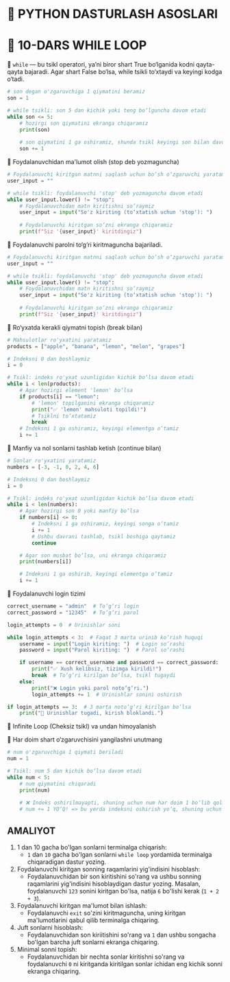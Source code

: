 # 🐍 PYTHON DASTURLASH ASOSLARI

# 🧩 10-DARS WHILE LOOP

📌 `while` — bu tsikl operatori, ya’ni biror shart True bo‘lganida kodni qayta-qayta bajaradi. Agar shart False bo‘lsa, while tsikli to‘xtaydi va keyingi kodga o‘tadi.

```python
# son degan o'zgaruvchiga 1 qiymatini beramiz
son = 1

# while tsikli: son 5 dan kichik yoki teng bo‘lguncha davom etadi
while son <= 5:
    # hozirgi son qiymatini ekranga chiqaramiz
    print(son)
    
    # son qiymatini 1 ga oshiramiz, shunda tsikl keyingi son bilan davom etadi
    son += 1
```

🎯 Foydalanuvchidan ma'lumot olish (stop deb yozmaguncha)

```python
# Foydalanuvchi kiritgan matnni saqlash uchun bo‘sh o‘zgaruvchi yaratamiz
user_input = ""

# while tsikli: foydalanuvchi 'stop' deb yozmaguncha davom etadi
while user_input.lower() != "stop":
    # Foydalanuvchidan matn kiritishni so‘raymiz
    user_input = input("So'z kiriting (to‘xtatish uchun 'stop'): ")
    
    # Foydalanuvchi kiritgan so‘zni ekranga chiqaramiz
    print(f"Siz '{user_input}' kiritdingiz")
```

🎯 Foydalanuvchi parolni to‘g‘ri kiritmaguncha bajariladi.

```python
# Foydalanuvchi kiritgan matnni saqlash uchun bo‘sh o‘zgaruvchi yaratamiz
user_input = ""

# while tsikli: foydalanuvchi 'stop' deb yozmaguncha davom etadi
while user_input.lower() != "stop":
    # Foydalanuvchidan matn kiritishni so‘raymiz
    user_input = input("So'z kiriting (to‘xtatish uchun 'stop'): ")
    
    # Foydalanuvchi kiritgan so‘zni ekranga chiqaramiz
    print(f"Siz '{user_input}' kiritdingiz")
```

🎯 Ro‘yxatda kerakli qiymatni topish (break bilan)

```python
# Mahsulotlar ro'yxatini yaratamiz
products = ["apple", "banana", "lemon", "melon", "grapes"]

# Indeksni 0 dan boshlaymiz
i = 0

# Tsikl: indeks ro'yxat uzunligidan kichik bo‘lsa davom etadi
while i < len(products):
    # Agar hozirgi element 'lemon' bo‘lsa
    if products[i] == "lemon":
        # 'lemon' topilganini ekranga chiqaramiz
        print("✅ 'lemon' mahsuloti topildi!")
        # Tsiklni to‘xtatamiz
        break
    # Indeksni 1 ga oshiramiz, keyingi elementga o‘tamiz
    i += 1
```

🎯 Manfiy va nol sonlarni tashlab ketish (continue bilan)

```python
# Sonlar ro'yxatini yaratamiz
numbers = [-3, -1, 0, 2, 4, 6]

# Indeksni 0 dan boshlaymiz
i = 0

# Tsikl: indeks ro'yxat uzunligidan kichik bo‘lsa davom etadi
while i < len(numbers):
    # Agar hozirgi son 0 yoki manfiy bo‘lsa
    if numbers[i] <= 0:
        # Indeksni 1 ga oshiramiz, keyingi songa o‘tamiz
        i += 1
        # Ushbu davrani tashlab, tsikl boshiga qaytamiz
        continue

    # Agar son musbat bo‘lsa, uni ekranga chiqaramiz
    print(numbers[i])

    # Indeksni 1 ga oshirib, keyingi elementga o‘tamiz
    i += 1
```

🎯 Foydalanuvchi login tizimi

```python
correct_username = "admin"  # To‘g‘ri login
correct_password = "12345"  # To‘g‘ri parol

login_attempts = 0  # Urinishlar soni

while login_attempts < 3:  # Faqat 3 marta urinib ko‘rish huquqi
    username = input("Login kiriting: ")  # Login so‘rashi
    password = input("Parol kiriting: ")  # Parol so‘rashi

    if username == correct_username and password == correct_password:
        print("✅ Xush kelibsiz, tizimga kirildi!")
        break  # To‘g‘ri kirilgan bo‘lsa, tsikl tugaydi
    else:
        print("❌ Login yoki parol noto‘g‘ri.")
        login_attempts += 1  # Urinishlar sonini oshirish

if login_attempts == 3:  # 3 marta noto‘g‘ri kirilgan bo‘lsa
    print("🚫 Urinishlar tugadi, kirish bloklandi.")
```

🎯 Infinite Loop (Cheksiz tsikl) va undan himoyalanish

📌 Har doim shart o‘zgaruvchisini yangilashni unutmang

```python
# num o'zgaruvchiga 1 qiymati beriladi
num = 1

# Tsikl: num 5 dan kichik bo‘lsa davom etadi
while num < 5:
    # num qiymatini chiqaradi
    print(num)
    
    # ❌ Indeks oshirilmayapti, shuning uchun num har doim 1 bo‘lib qoladi
    # num += 1 YO‘Q! => bu yerda indeksni oshirish yo‘q, shuning uchun bu tsikl hech qachon tugamaydi
```

## AMALIYOT
1. 1 dan 10 gacha bo'lgan sonlarni terminalga chiqarish:
    - `1` dan `10` gacha bo'lgan sonlarni `while loop` yordamida terminalga chiqaradigan dastur yozing.
2. Foydalanuvchi kiritgan sonning raqamlarini yig'indisini hisoblash:
    - Foydalanuvchidan bir son kiritishini so'rang va ushbu sonning raqamlarini yig'indisini hisoblaydigan dastur yozing. Masalan, foydalanuvchi `123` sonini kiritgan bo'lsa, natija `6` bo'lishi kerak (`1 + 2 + 3`).
3. Foydalanuvchi kiritgan ma'lumot bilan ishlash:
    - Foydalanuvchi `exit` so'zini kiritmaguncha, uning kiritgan ma'lumotlarini qabul qilib terminalga chiqaring.
4. Juft sonlarni hisoblash:
    - Foydalanuvchidan son kiriitishini so'rang va `1` dan ushbu songacha bo'lgan barcha juft sonlarni ekranga chiqaring.
5. Minimal sonni topish:
    - Foydalanuvchidan bir nechta sonlar kiritishni so'rang va foydalanuvchi `0` ni kiritganda kiritilgan sonlar ichidan eng kichik sonni ekranga chiqaring.